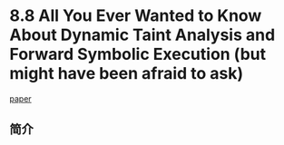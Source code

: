 # 8.8 All You Ever Wanted to Know About Dynamic Taint Analysis and Forward Symbolic Execution (but might have been afraid to ask)

[paper](https://users.ece.cmu.edu/~aavgerin/papers/Oakland10.pdf)

## 简介
